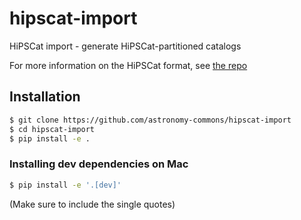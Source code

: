 # hipscat-import

HiPSCat import - generate HiPSCat-partitioned catalogs

For more information on the HiPSCat format, see [the repo](https://github.com/astronomy-commons/hipscat)

## Installation

```bash
$ git clone https://github.com/astronomy-commons/hipscat-import
$ cd hipscat-import
$ pip install -e .
```

### Installing dev dependencies on Mac

```bash
$ pip install -e '.[dev]'
```
(Make sure to include the single quotes)
